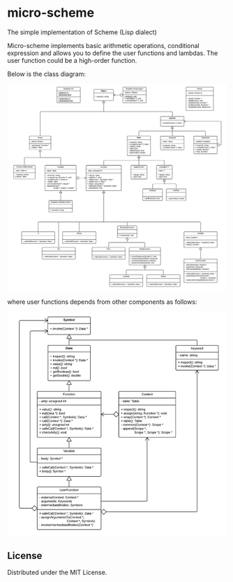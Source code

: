 micro-scheme
============

The simple implementation of Scheme (Lisp dialect)

Micro-scheme implements basic arithmetic operations, conditional expression and allows you to define the user functions and lambdas. The user function could be a high-order function.

Below is the class diagram:

![Class diagram](https://github.com/newmen/micro-scheme/raw/master/docs/classes.png)

where user functions depends from other components as follows:

![Dependencies](https://github.com/newmen/micro-scheme/raw/master/docs/dependencies.png)

License
-------
Distributed under the MIT License.
